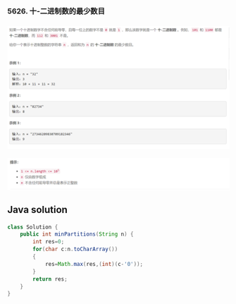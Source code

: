 ### 5626. 十-二进制数的最少数目

### <img src="1.png" alt=" " title="." style="zoom: 200%;" />     

<img src="2.png" alt=" " title="." style="zoom: 200%;" />

## Java solution

```java
class Solution {
    public int minPartitions(String n) {
        int res=0;
        for(char c:n.toCharArray())
        {
            res=Math.max(res,(int)(c-'0'));
        }
        return res;
    }
}
```


